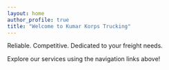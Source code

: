 ```yaml
---
layout: home
author_profile: true
title: "Welcome to Kumar Korps Trucking"
---
```


Reliable. Competitive. Dedicated to your freight needs.

Explore our services using the navigation links above!
